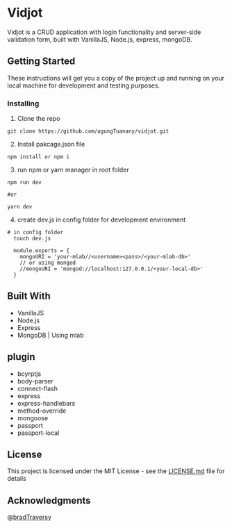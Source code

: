 # Vidjot

Vidjot is a CRUD application with login functionality and server-side validation form, built with VanillaJS,
Node.js, express, mongoDB.


## Getting Started

These instructions will get you a copy of the project up and running on your local machine for development and testing purposes.

### Installing

1. Clone the repo

```
git clone https://github.com/agungTuanany/vidjot.git
```

2. Install pakcage.json file

```
npm install or npm i
```

3. run npm or yarn manager in root folder

```
npm run dev

#or

yarn dev
```

4. create dev.js in config folder for development environment
```
# in config folder
  touch dev.js

  module.exports = {
    mongoURI = 'your-mlab//<username><pass>/<your-mlab-db>'
    // or using mongod
    //mongoURI = 'mongod://localhost:127.0.0.1/<your-local-db>'
  }

```

## Built With

* VanillaJS
* Node.js
* Express
* MongoDB | Using mlab

## plugin

* bcyrptjs
* body-parser
* connect-flash
* express
* express-handlebars
* method-override
* mongoose
* passport
* passport-local

## License

This project is licensed under the MIT License - see the [LICENSE.md](LICENSE.md) file for details

## Acknowledgments
 @[bradTraversy](https://github.com/bradtraversy)

